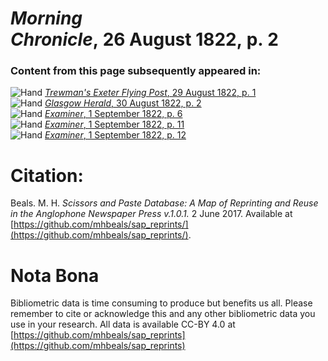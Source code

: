 # *Morning Chronicle*, 26 August 1822, p. 2  
  
### Content from this page subsequently appeared in:  
![Hand](http://scissorsandpaste.net/wp-content/uploads/2017/06/smallhandpointer.png) [*Trewman's Exeter Flying Post*, 29 August 1822, p. 1](https://mhbeals.github.io/sap_html/Trewman's-Exeter-Flying-Post/Trewman's-Exeter-Flying-Post-29-August-1822-p-1)  
![Hand](http://scissorsandpaste.net/wp-content/uploads/2017/06/smallhandpointer.png) [*Glasgow Herald*, 30 August 1822, p. 2](https://mhbeals.github.io/sap_html/Glasgow-Herald/Glasgow-Herald-30-August-1822-p-2)  
![Hand](http://scissorsandpaste.net/wp-content/uploads/2017/06/smallhandpointer.png) [*Examiner*, 1 September 1822, p. 6](https://mhbeals.github.io/sap_html/Examiner/Examiner-1-September-1822-p-6)  
![Hand](http://scissorsandpaste.net/wp-content/uploads/2017/06/smallhandpointer.png) [*Examiner*, 1 September 1822, p. 11](https://mhbeals.github.io/sap_html/Examiner/Examiner-1-September-1822-p-11)  
![Hand](http://scissorsandpaste.net/wp-content/uploads/2017/06/smallhandpointer.png) [*Examiner*, 1 September 1822, p. 12](https://mhbeals.github.io/sap_html/Examiner/Examiner-1-September-1822-p-12)  


# Citation: 

Beals. M. H. *Scissors and Paste Database: A Map of Reprinting and Reuse in the Anglophone Newspaper Press v.1.0.1.* 2 June 2017. Available at [https://github.com/mhbeals/sap_reprints/](https://github.com/mhbeals/sap_reprints/). 

# Nota Bona

Bibliometric data is time consuming to produce but benefits us all. Please remember to cite or acknowledge this and any other bibliometric data you use in your research. All data is available CC-BY 4.0 at [https://github.com/mhbeals/sap_reprints](https://github.com/mhbeals/sap_reprints)